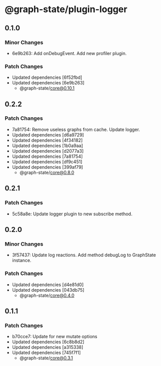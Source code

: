# @graph-state/plugin-logger

## 0.1.0

### Minor Changes

- 6e9b263: Add onDebugEvent. Add new profiler plugin.

### Patch Changes

- Updated dependencies [6f52fbd]
- Updated dependencies [6e9b263]
  - @graph-state/core@0.10.1

## 0.2.2

### Patch Changes

- 7a81754: Remove useless graphs from cache. Update logger.
- Updated dependencies [d6a9729]
- Updated dependencies [4f34182]
- Updated dependencies [1b0a9aa]
- Updated dependencies [d2077a3]
- Updated dependencies [7a81754]
- Updated dependencies [df9c451]
- Updated dependencies [399af79]
  - @graph-state/core@0.8.0

## 0.2.1

### Patch Changes

- 5c58a8e: Update logger plugin to new subscribe method.

## 0.2.0

### Minor Changes

- 3f57437: Update log reactions. Add method debugLog to GraphState instance.

### Patch Changes

- Updated dependencies [d4e81d0]
- Updated dependencies [043db75]
  - @graph-state/core@0.4.0

## 0.1.1

### Patch Changes

- b70cce7: Update for new mutate options
- Updated dependencies [6c8b8d2]
- Updated dependencies [a315338]
- Updated dependencies [745f7f1]
  - @graph-state/core@0.3.1
